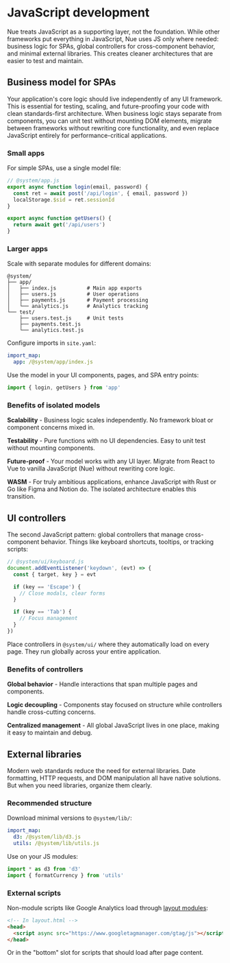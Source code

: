 
# JavaScript development
Nue treats JavaScript as a supporting layer, not the foundation. While other frameworks put everything in JavaScript, Nue uses JS only where needed: business logic for SPAs, global controllers for cross-component behavior, and minimal external libraries. This creates cleaner architectures that are easier to test and maintain.

## Business model for SPAs
Your application's core logic should live independently of any UI framework. This is essential for testing, scaling, and future-proofing your code with clean standards-first architecture. When business logic stays separate from components, you can unit test without mounting DOM elements, migrate between frameworks without rewriting core functionality, and even replace JavaScript entirely for performance-critical applications.


### Small apps
For simple SPAs, use a single model file:

```javascript
// @system/app.js
export async function login(email, password) {
  const ret = await post('/api/login', { email, password })
  localStorage.$sid = ret.sessionId
}

export async function getUsers() {
  return await get('/api/users')
}
```

### Larger apps
Scale with separate modules for different domains:

```
@system/
├── app/
│   ├── index.js          # Main app exports
│   ├── users.js          # User operations
│   ├── payments.js       # Payment processing
│   └── analytics.js      # Analytics tracking
└── test/
    ├── users.test.js     # Unit tests
    ├── payments.test.js
    └── analytics.test.js
```

Configure imports in `site.yaml`:

```yaml
import_map:
  app: /@system/app/index.js
```

Use the model in your UI components, pages, and SPA entry points:

```javascript
import { login, getUsers } from 'app'
```


### Benefits of isolated models
**Scalability** - Business logic scales independently. No framework bloat or component concerns mixed in.

**Testability** - Pure functions with no UI dependencies. Easy to unit test without mounting components.

**Future-proof** - Your model works with any UI layer. Migrate from React to Vue to vanilla JavaScript (Nue) without rewriting core logic.

**WASM** - For truly ambitious applications, enhance JavaScript with Rust or Go like Figma and Notion do. The isolated architecture enables this transition.


## UI controllers
The second JavaScript pattern: global controllers that manage cross-component behavior. Things like keyboard shortcuts, tooltips, or tracking scripts:

```javascript
// @system/ui/keyboard.js
document.addEventListener('keydown', (evt) => {
  const { target, key } = evt

  if (key == 'Escape') {
    // Close modals, clear forms
  }

  if (key == 'Tab') {
    // Focus management
  }
})
```

Place controllers in `@system/ui/` where they automatically load on every page. They run globally across your entire application.

### Benefits of controllers
**Global behavior** - Handle interactions that span multiple pages and components.

**Logic decoupling** - Components stay focused on structure while controllers handle cross-cutting concerns.

**Centralized management** - All global JavaScript lives in one place, making it easy to maintain and debug.


## External libraries
Modern web standards reduce the need for external libraries. Date formatting, HTTP requests, and DOM manipulation all have native solutions. But when you need libraries, organize them clearly.

### Recommended structure
Download minimal versions to `@system/lib/`:

```yaml
import_map:
  d3: /@system/lib/d3.js
  utils: /@system/lib/utils.js
```

Use on your JS modules:

```javascript
import * as d3 from 'd3'
import { formatCurrency } from 'utils'
```

### External scripts
Non-module scripts like Google Analytics load through [layout modules](/docs/layout-system):

```html
<!-- In layout.html -->
<head>
  <script async src="https://www.googletagmanager.com/gtag/js"></script>
</head>
```

Or in the "bottom" slot for scripts that should load after page content.